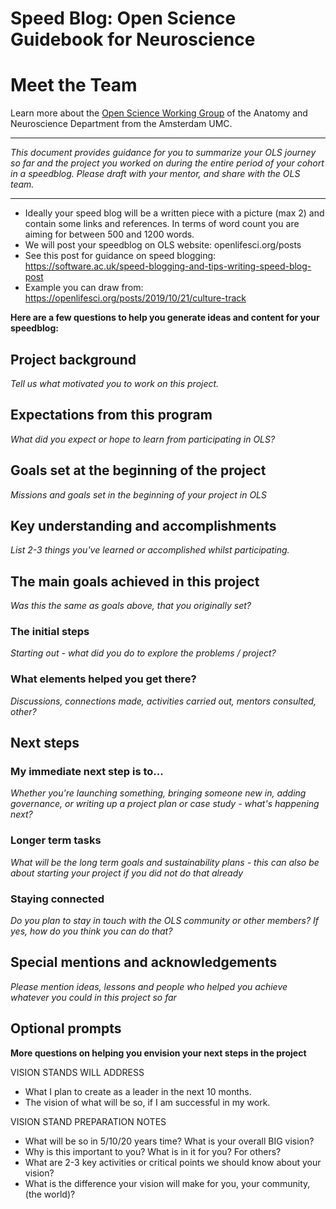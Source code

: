 # Speed Blog: Open Science Guidebook for Neuroscience

# Meet the Team
Learn more about the [Open Science Working Group](https://anatomy-neurosciences.com/initiatives/openscience/) of the Anatomy and Neuroscience Department from the Amsterdam UMC. 

-----

_This document provides guidance for you to summarize your OLS journey so far and the project you worked on during the entire period of your cohort in a speedblog.  Please draft with your mentor, and share with the OLS team._

----

- Ideally your speed blog will be a written piece with a picture (max 2) and contain some links and references. In terms of word count you are aiming for between 500 and 1200 words.
- We will post your speedblog on OLS website: openlifesci.org/posts
- See this post for guidance on speed blogging: https://software.ac.uk/speed-blogging-and-tips-writing-speed-blog-post
- Example you can draw from: https://openlifesci.org/posts/2019/10/21/culture-track 

**Here are a few questions to help you generate ideas and content for your speedblog:**

## Project background
_Tell us what motivated you to work on this project._

## Expectations from this program  
_What did you expect or hope to learn from participating in OLS?_

## Goals set at the beginning of the project
_Missions and goals set in the beginning of your project in OLS_

## Key understanding and accomplishments
_List 2-3 things you've learned or accomplished whilst participating._

## The main goals achieved in this project 
_Was this the same as goals above, that you originally set?_

### The initial steps 
_Starting out - what did you do to explore the problems / project?_

### What elements helped you get there? 
_Discussions, connections made, activities carried out, mentors consulted, other?_

## Next steps

### My immediate next step is to... 
_Whether you're launching something, bringing someone new in, adding governance, or writing up a project plan or case study - what's happening next?_

### Longer term tasks
_What will be the long term goals and sustainability plans - this can also be about starting your project if you did not do that already_

### Staying connected
_Do you plan to stay in touch with the OLS community or other members? If yes, how do you think you can do that?_

## Special mentions and acknowledgements
_Please mention ideas, lessons and people who helped you achieve whatever you could in this project so far_

## Optional prompts

**More questions on helping you envision your next steps in the project**

VISION STANDS WILL ADDRESS

-   What I plan to create as a leader in the next 10 months.
-   The vision of what will be so, if I am successful in my work.

VISION STAND PREPARATION NOTES

-   What will be so in 5/10/20 years time? What is your overall BIG vision?
-   Why is this important to you? What is in it for you? For others?
-   What are 2-3 key activities or critical points we should know about your vision?
-   What is the difference your vision will make for you, your community, (the world)?
